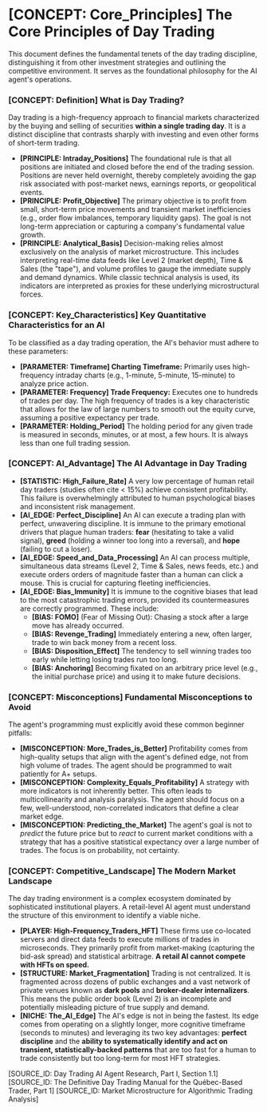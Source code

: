 # [CONCEPT: Core_Principles] The Core Principles of Day Trading

This document defines the fundamental tenets of the day trading discipline, distinguishing it from other investment strategies and outlining the competitive environment. It serves as the foundational philosophy for the AI agent's operations.

### [CONCEPT: Definition] What is Day Trading?

Day trading is a high-frequency approach to financial markets characterized by the buying and selling of securities **within a single trading day**. It is a distinct discipline that contrasts sharply with investing and even other forms of short-term trading.

- **[PRINCIPLE: Intraday_Positions]** The foundational rule is that all positions are initiated and closed before the end of the trading session. Positions are never held overnight, thereby completely avoiding the gap risk associated with post-market news, earnings reports, or geopolitical events.
- **[PRINCIPLE: Profit_Objective]** The primary objective is to profit from small, short-term price movements and transient market inefficiencies (e.g., order flow imbalances, temporary liquidity gaps). The goal is not long-term appreciation or capturing a company's fundamental value growth.
- **[PRINCIPLE: Analytical_Basis]** Decision-making relies almost exclusively on the analysis of market microstructure. This includes interpreting real-time data feeds like Level 2 (market depth), Time & Sales (the "tape"), and volume profiles to gauge the immediate supply and demand dynamics. While classic technical analysis is used, its indicators are interpreted as proxies for these underlying microstructural forces.

### [CONCEPT: Key_Characteristics] Key Quantitative Characteristics for an AI

To be classified as a day trading operation, the AI's behavior must adhere to these parameters:

- **[PARAMETER: Timeframe] Charting Timeframe:** Primarily uses high-frequency intraday charts (e.g., 1-minute, 5-minute, 15-minute) to analyze price action.
- **[PARAMETER: Frequency] Trade Frequency:** Executes one to hundreds of trades per day. The high frequency of trades is a key characteristic that allows for the law of large numbers to smooth out the equity curve, assuming a positive expectancy per trade.
- **[PARAMETER: Holding_Period]** The holding period for any given trade is measured in seconds, minutes, or at most, a few hours. It is always less than one full trading session.

### [CONCEPT: AI_Advantage] The AI Advantage in Day Trading

- **[STATISTIC: High_Failure_Rate]** A very low percentage of human retail day traders (studies often cite < 15%) achieve consistent profitability. This failure is overwhelmingly attributed to human psychological biases and inconsistent risk management.
- **[AI_EDGE: Perfect_Discipline]** An AI can execute a trading plan with perfect, unwavering discipline. It is immune to the primary emotional drivers that plague human traders: **fear** (hesitating to take a valid signal), **greed** (holding a winner too long into a reversal), and **hope** (failing to cut a loser).
- **[AI_EDGE: Speed_and_Data_Processing]** An AI can process multiple, simultaneous data streams (Level 2, Time & Sales, news feeds, etc.) and execute orders orders of magnitude faster than a human can click a mouse. This is crucial for capturing fleeting inefficiencies.
- **[AI_EDGE: Bias_Immunity]** It is immune to the cognitive biases that lead to the most catastrophic trading errors, provided its countermeasures are correctly programmed. These include:
    - **[BIAS: FOMO]** (Fear of Missing Out): Chasing a stock after a large move has already occurred.
    - **[BIAS: Revenge_Trading]** Immediately entering a new, often larger, trade to win back money from a recent loss.
    - **[BIAS: Disposition_Effect]** The tendency to sell winning trades too early while letting losing trades run too long.
    - **[BIAS: Anchoring]** Becoming fixated on an arbitrary price level (e.g., the initial purchase price) and using it to make future decisions.

### [CONCEPT: Misconceptions] Fundamental Misconceptions to Avoid

The agent's programming must explicitly avoid these common beginner pitfalls:

- **[MISCONCEPTION: More_Trades_is_Better]** Profitability comes from high-quality setups that align with the agent's defined edge, not from high volume of trades. The agent should be programmed to wait patiently for A+ setups.
- **[MISCONCEPTION: Complexity_Equals_Profitability]** A strategy with more indicators is not inherently better. This often leads to multicollinearity and analysis paralysis. The agent should focus on a few, well-understood, non-correlated indicators that define a clear market edge.
- **[MISCONCEPTION: Predicting_the_Market]** The agent's goal is not to *predict* the future price but to *react* to current market conditions with a strategy that has a positive statistical expectancy over a large number of trades. The focus is on probability, not certainty.

### [CONCEPT: Competitive_Landscape] The Modern Market Landscape

The day trading environment is a complex ecosystem dominated by sophisticated institutional players. A retail-level AI agent must understand the structure of this environment to identify a viable niche.

- **[PLAYER: High-Frequency_Traders_HFT]** These firms use co-located servers and direct data feeds to execute millions of trades in microseconds. They primarily profit from market-making (capturing the bid-ask spread) and statistical arbitrage. **A retail AI cannot compete with HFTs on speed.**
- **[STRUCTURE: Market_Fragmentation]** Trading is not centralized. It is fragmented across dozens of public exchanges and a vast network of private venues known as **dark pools** and **broker-dealer internalizers**. This means the public order book (Level 2) is an incomplete and potentially misleading picture of true supply and demand.
- **[NICHE: The_AI_Edge]** The AI's edge is not in being the fastest. Its edge comes from operating on a slightly longer, more cognitive timeframe (seconds to minutes) and leveraging its two key advantages: **perfect discipline** and the **ability to systematically identify and act on transient, statistically-backed patterns** that are too fast for a human to trade consistently but too long-term for most HFT strategies.

[SOURCE_ID: Day Trading AI Agent Research, Part I, Section 1.1]
[SOURCE_ID: The Definitive Day Trading Manual for the Québec-Based Trader, Part 1]
[SOURCE_ID: Market Microstructure for Algorithmic Trading Analysis]